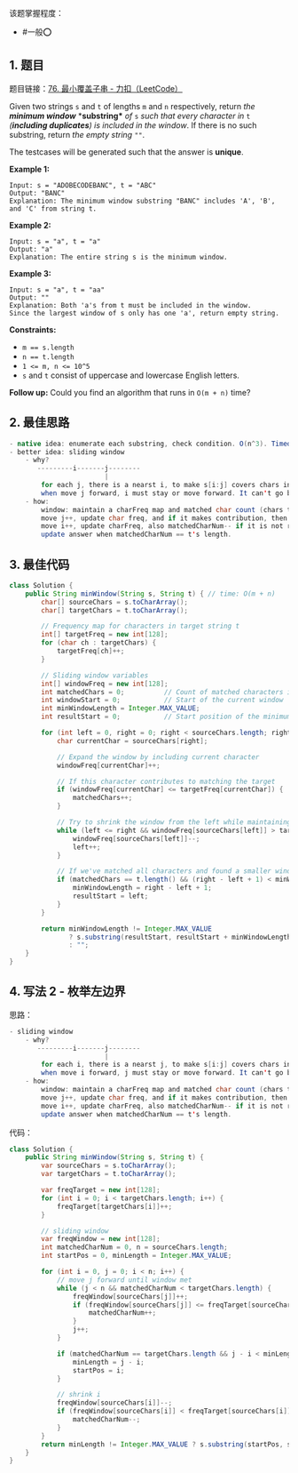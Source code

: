 
该题掌握程度：
- #一般⭕️

## 1. 题目
题目链接：[76. 最小覆盖子串 - 力扣（LeetCode）](https://leetcode.cn/problems/minimum-window-substring/description/?envType=study-plan-v2&envId=top-interview-150)

Given two strings `s` and `t` of lengths `m` and `n` respectively, return *the **minimum window*** ***substring\*** *of* `s` *such that every character in* `t` *(**including duplicates**) is included in the window*. If there is no such substring, return *the empty string* `""`.

The testcases will be generated such that the answer is **unique**.



**Example 1:**

```
Input: s = "ADOBECODEBANC", t = "ABC"
Output: "BANC"
Explanation: The minimum window substring "BANC" includes 'A', 'B', and 'C' from string t.
```

**Example 2:**

```
Input: s = "a", t = "a"
Output: "a"
Explanation: The entire string s is the minimum window.
```

**Example 3:**

```
Input: s = "a", t = "aa"
Output: ""
Explanation: Both 'a's from t must be included in the window.
Since the largest window of s only has one 'a', return empty string.
```



**Constraints:**

- `m == s.length`
- `n == t.length`
- `1 <= m, n <= 10^5`
- `s` and `t` consist of uppercase and lowercase English letters.


**Follow up:** Could you find an algorithm that runs in `O(m + n)` time?

## 2. 最佳思路
```java
- native idea: enumerate each substring, check condition. O(n^3). Timeout.
- better idea: sliding window
    - why?
       ---------i-------j--------
                        |
        for each j, there is a nearst i, to make s[i:j] covers chars in t.
        when move j forward, i must stay or move forward. It can't go back.
    - how:
        window: maintain a charFreq map and matched char count (chars that make contribution to t)
        move j++, update char freq, and if it makes contribution, then matchedCharNum++
        move i++, update charFreq, also matchedCharNum-- if it is not redundant.
        update answer when matchedCharNum == t's length.
```

## 3. 最佳代码

```java
class Solution {
    public String minWindow(String s, String t) { // time: O(m + n)
        char[] sourceChars = s.toCharArray();
        char[] targetChars = t.toCharArray();

        // Frequency map for characters in target string t
        int[] targetFreq = new int[128];
        for (char ch : targetChars) {
            targetFreq[ch]++;
        }

        // Sliding window variables
        int[] windowFreq = new int[128];
        int matchedChars = 0;          // Count of matched characters in current window
        int windowStart = 0;           // Start of the current window
        int minWindowLength = Integer.MAX_VALUE;
        int resultStart = 0;           // Start position of the minimum window found

        for (int left = 0, right = 0; right < sourceChars.length; right++) {
            char currentChar = sourceChars[right];

            // Expand the window by including current character
            windowFreq[currentChar]++;

            // If this character contributes to matching the target
            if (windowFreq[currentChar] <= targetFreq[currentChar]) {
                matchedChars++;
            }

            // Try to shrink the window from the left while maintaining the condition
            while (left <= right && windowFreq[sourceChars[left]] > targetFreq[sourceChars[left]]) {
                windowFreq[sourceChars[left]]--;
                left++;
            }

            // If we've matched all characters and found a smaller window
            if (matchedChars == t.length() && (right - left + 1) < minWindowLength) {
                minWindowLength = right - left + 1;
                resultStart = left;
            }
        }

        return minWindowLength != Integer.MAX_VALUE
               ? s.substring(resultStart, resultStart + minWindowLength)
               : "";
    }
}
```

## 4. 写法 2 - 枚举左边界
思路：
```java
- sliding window
    - why?
       ---------i-------j--------
                        |
        for each i, there is a nearst j, to make s[i:j] covers chars in t.
        when move i forward, j must stay or move forward. It can't go back.
    - how:
        window: maintain a charFreq map and matched char count (chars that make contribution to t)
        move j++, update char freq, and if it makes contribution, then matchedCharNum++
        move i++, update charFreq, also matchedCharNum-- if it is not redundant.
        update answer when matchedCharNum == t's length.
```

代码：
```java
class Solution {
    public String minWindow(String s, String t) {
        var sourceChars = s.toCharArray();
        var targetChars = t.toCharArray();

        var freqTarget = new int[128];
        for (int i = 0; i < targetChars.length; i++) {
            freqTarget[targetChars[i]]++;
        }

        // sliding window
        var freqWindow = new int[128];
        int matchedCharNum = 0, n = sourceChars.length;
        int startPos = 0, minLength = Integer.MAX_VALUE;

        for (int i = 0, j = 0; i < n; i++) {
            // move j forward until window met
            while (j < n && matchedCharNum < targetChars.length) {
                freqWindow[sourceChars[j]]++;
                if (freqWindow[sourceChars[j]] <= freqTarget[sourceChars[j]]) {
                    matchedCharNum++;
                }
                j++;
            }

            if (matchedCharNum == targetChars.length && j - i < minLength) {
                minLength = j - i;
                startPos = i;
            }

            // shrink i
            freqWindow[sourceChars[i]]--;
            if (freqWindow[sourceChars[i]] < freqTarget[sourceChars[i]]) {
                matchedCharNum--;
            }
        }
        return minLength != Integer.MAX_VALUE ? s.substring(startPos, startPos + minLength) : "";
    }
}
```